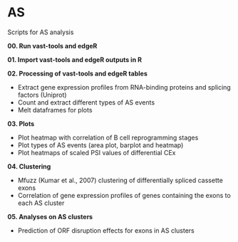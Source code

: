 # AS
Scripts for AS analysis

**00. Run vast-tools and edgeR**

**01. Import vast-tools and edgeR outputs in R**

**02. Processing of vast-tools and edgeR tables**
- Extract gene expression profiles from RNA-binding proteins and splicing factors (Uniprot)
- Count and extract different types of AS events
- Melt dataframes for plots

**03. Plots**
- Plot heatmap with correlation of B cell reprogramming stages
- Plot types of AS events (area plot, barplot and heatmap)
- Plot heatmaps of scaled PSI values of differential CEx

**04. Clustering**
- Mfuzz (Kumar et al., 2007) clustering of differentially spliced cassette exons
- Correlation of gene expression profiles of genes containing the exons to each AS cluster

**05. Analyses on AS clusters**
- Prediction of ORF disruption effects for exons in AS clusters
